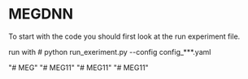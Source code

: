 # MEGDNN

To start with the code you should first look at the run experiment file. 

run with # python run_exeriment.py --config config_***.yaml

"# MEG" 
"# MEG11" 
"# MEG11" 
"# MEG11" 
